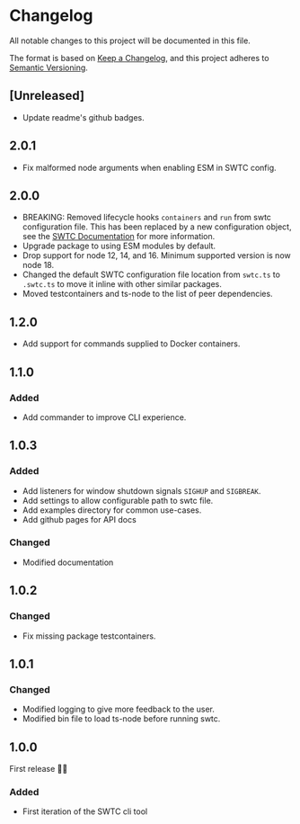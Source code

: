 # Changelog

All notable changes to this project will be documented in this file.

The format is based on [Keep a Changelog](https://keepachangelog.com/en/1.0.0/),
and this project adheres to [Semantic Versioning](https://semver.org/spec/v2.0.0.html).

## [Unreleased]

- Update readme's github badges.

## 2.0.1

- Fix malformed node arguments when enabling ESM in SWTC config.

## 2.0.0

- BREAKING: Removed lifecycle hooks `containers` and `run` from swtc configuration file. This has been replaced by a new configuration object, see the [SWTC Documentation](https://brad-turner.github.io/swtc/) for more information.
- Upgrade package to using ESM modules by default.
- Drop support for node 12, 14, and 16. Minimum supported version is now node 18.
- Changed the default SWTC configuration file location from `swtc.ts` to `.swtc.ts` to move it inline with other similar packages.
- Moved testcontainers and ts-node to the list of peer dependencies.

## 1.2.0

- Add support for commands supplied to Docker containers.

## 1.1.0

### Added

- Add commander to improve CLI experience.

## 1.0.3

### Added

- Add listeners for window shutdown signals `SIGHUP` and `SIGBREAK`.
- Add settings to allow configurable path to swtc file.
- Add examples directory for common use-cases.
- Add github pages for API docs

### Changed

- Modified documentation

## 1.0.2

### Changed

- Fix missing package testcontainers.

## 1.0.1

### Changed

- Modified logging to give more feedback to the user.
- Modified bin file to load ts-node before running swtc.

## 1.0.0

First release 🎉🎉

### Added

- First iteration of the SWTC cli tool
